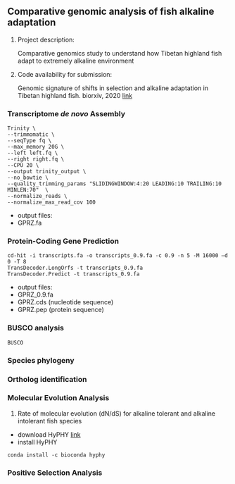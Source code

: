 ## Comparative genomic analysis of fish alkaline adaptation

1. Project description:

    Comparative genomics study to understand how Tibetan highland fish adapt to extremely alkaline environment

2. Code availability for submission:

    Genomic signature of shifts in selection and alkaline adaptation in Tibetan highland fish. biorxiv, 2020 [link](https://www.biorxiv.org/content/10.1101/813501v1.full)

### Transcriptome *de novo* Assembly
```
Trinity \
--trimmomatic \
--seqType fq \
--max_memory 20G \
--left left.fq \
--right right.fq \
--CPU 20 \
--output trinity_output \
--no_bowtie \
--quality_trimming_params "SLIDINGWINDOW:4:20 LEADING:10 TRAILING:10 MINLEN:70"  \
--normalize_reads \
--normalize_max_read_cov 100
```

- output files:
- GPRZ.fa

### Protein-Coding Gene Prediction

```
cd-hit -i transcripts.fa -o transcripts_0.9.fa -c 0.9 -n 5 -M 16000 –d 0 -T 8
TransDecoder.LongOrfs -t transcripts_0.9.fa
TransDecoder.Predict -t transcripts_0.9.fa
```

- output files:
- GPRZ_0.9.fa
- GPRZ.cds (nucleotide sequence)
- GPRZ.pep (protein sequence)

### BUSCO analysis

```
BUSCO
```


### Species phylogeny




### Ortholog identification




### Molecular Evolution Analysis
1. Rate of molecular evolution (dN/dS) for alkaline tolerant and alkaline intolerant fish species
- download HyPHY [link](http://www.hyphy.org/)
- install HyPHY
```
conda install -c bioconda hyphy
```




### Positive Selection Analysis
